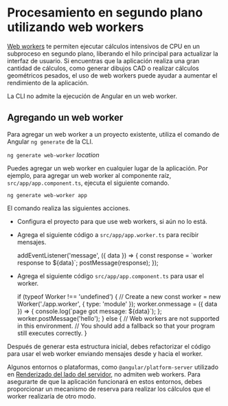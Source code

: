 # Procesamiento en segundo plano utilizando web workers

[Web workers](https://developer.mozilla.org/en-US/docs/Web/API/Web_Workers_API) te permiten ejecutar cálculos intensivos de CPU en un subproceso en segundo plano,
liberando el hilo principal para actualizar la interfaz de usuario.
Si encuentras que la aplicación realiza una gran cantidad de cálculos, como generar dibujos CAD o realizar cálculos geométricos pesados, el uso de web workers puede ayudar a aumentar el rendimiento de la aplicación.

<div class="alert is-helpful">

La CLI no admite la ejecución de Angular en un web worker.

</div>

## Agregando un web worker

Para agregar un web worker a un proyecto existente, utiliza el comando de Angular `ng generate` de la CLI.

`ng generate web-worker` *location*

Puedes agregar un web worker en cualquier lugar de la aplicación.
Por ejemplo, para agregar un web worker al componente raíz, `src/app/app.component.ts`, ejecuta el siguiente comando.

`ng generate web-worker app`

El comando realiza las siguientes acciones.

- Configura el proyecto para que use web workers, si aún no lo está.
- Agrega el siguiente código a `src/app/app.worker.ts` para recibir mensajes.

  <code-example language="typescript" header="src/app/app.worker.ts">
  addEventListener('message', ({ data }) => {
    const response = `worker response to ${data}`;
    postMessage(response);
  });
 </code-example>

- Agrega el siguiente código `src/app/app.component.ts` para usar el worker.

  <code-example language="typescript" header="src/app/app.component.ts">
  if (typeof Worker !== 'undefined') {
    // Create a new
    const worker = new Worker('./app.worker', { type: 'module' });
    worker.onmessage = ({ data }) => {
      console.log(`page got message: ${data}`);
    };
    worker.postMessage('hello');
  } else {
    // Web workers are not supported in this environment.
    // You should add a fallback so that your program still executes correctly.
  }
  </code-example>

Después de generar esta estructura inicial, debes refactorizar el código para usar el web worker enviando mensajes desde y hacia el worker.

<div class="alert is-important">

Algunos entornos o plataformas, como `@angular/platform-server` utilizado en [Renderizado del lado del servidor](guide/universal), no admiten web workers. Para asegurarte de que la aplicación funcionará en estos entornos, debes proporcionar un mecanismo de reserva para realizar los cálculos que el worker realizaría de otro modo.

</div>
